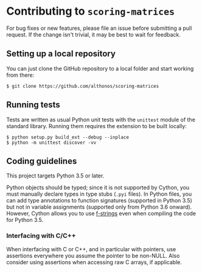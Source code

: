 # Contributing to `scoring-matrices`

For bug fixes or new features, please file an issue before submitting a
pull request. If the change isn't trivial, it may be best to wait for
feedback.

## Setting up a local repository

You can just clone the GitHub repository to a local folder and start working
from there:

```console
$ git clone https://github.com/althonos/scoring-matrices
```

## Running tests

Tests are written as usual Python unit tests with the `unittest` module of
the standard library. Running them requires the extension to be built
locally:

```console
$ python setup.py build_ext --debug --inplace
$ python -m unittest discover -vv
```

## Coding guidelines

This project targets Python 3.5 or later.

Python objects should be typed; since it is not supported by Cython,
you must manually declare types in type stubs (`.pyi` files). In Python
files, you can add type annotations to function signatures (supported in
Python 3.5) but not in variable assignments (supported only from Python
3.6 onward). However, Cython allows you to use
[f-strings](https://www.python.org/dev/peps/pep-0498/)
even when compiling the code for Python 3.5.

### Interfacing with C/C++

When interfacing with C or C++, and in particular with pointers, use
assertions everywhere you assume the pointer to be non-NULL. Also consider
using assertions when accessing raw C arrays, if applicable. 
